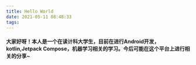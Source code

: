 ```yaml
---
title: Hello World
date: 2021-05-11 08:48:33
tags:
---
```


#### 大家好呀！本人是一个在读计科大学生，目前在进行Android开发，kotlin,Jetpack Compose，机器学习相关的学习。今后可能在这个平台上进行相关的分享~